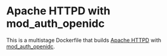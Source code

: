 # Apache HTTPD with mod_auth_openidc

This is a multistage Dockerfile that builds [Apache HTTPD](https://hub.docker.com/_/httpd) with [mod_auth_openidc](https://github.com/zmartzone/mod_auth_openidc/).
